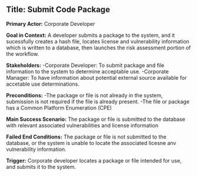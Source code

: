 ## Title: Submit Code Package
**Primary Actor:** Corporate Developer

**Goal in Context:** A developer submits a package to the system, and it sucessfully creates a hash file, locates license and vulnerability information which is written to a database, then launches the risk assessment portion of the workflow.

__Stakeholders:__
  -Corporate Developer: To submit package and file information to the system to determine acceptable use.
  -Corporate Manager: To have information about potential external source available for accetable use determinations.
  
__Preconditions:__
  -The package or file is not already in the system, submission is not required if the file is already present.
  -The file or package has a Common Platform Enumeration (CPE)
  
**Main Success Scenario:** The package or file is submitted to the database with relevant associated vulnerabilities and license information

**Failed End Conditions:** The package or file is not submitted to the database, or the system is unable to locate the associated licesne anv vulnerability information.

**Trigger:** Corporate developer locates a package or file intended for use, and submits it to the system.
